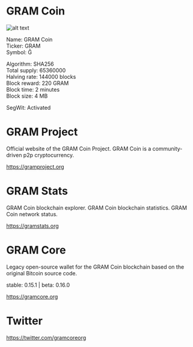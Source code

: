# GRAM Coin

![alt text](https://gramcore.org/cdn/gram_128x128.png)

Name: GRAM Coin  
Ticker: GRAM  
Symbol: Ǧ    

Algorithm: SHA256  
Total supply: 65360000  
Halving rate: 144000 blocks  
Block reward: 220 GRAM  
Block time: 2 minutes  
Block size: 4 MB    

SegWit: Activated    

# GRAM Project

Official website of the GRAM Coin Project. GRAM Coin is a community-driven p2p cryptocurrency.

https://gramproject.org

# GRAM Stats

GRAM Coin blockchain explorer. GRAM Coin blockchain statistics. GRAM Coin network status.

https://gramstats.org

# GRAM Core

Legacy open-source wallet for the GRAM Coin blockchain based on the original Bitcoin source code.

stable: 0.15.1 | beta: 0.16.0

https://gramcore.org

# Twitter

https://twitter.com/gramcoreorg
